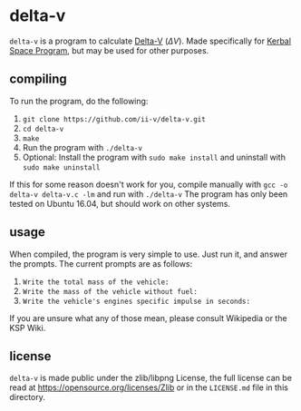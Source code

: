 # delta-v
`delta-v` is a program to calculate [Delta-V](https://en.wikipedia.org/wiki/Delta-v) (*ΔV*). Made specifically for [Kerbal Space Program](https://en.wikipedia.org/wiki/Kerbal_Space_Program), but may be used for other purposes.

## compiling
To run the program, do the following:

  1. `git clone https://github.com/ii-v/delta-v.git`
  2. `cd delta-v`
  3. `make`
  4. Run the program with `./delta-v`
  5. Optional: Install the program with `sudo make install` and uninstall with `sudo make uninstall`

If this for some reason doesn't work for you, compile manually with `gcc -o delta-v delta-v.c -lm` and run with `./delta-v`
The program has only been tested on Ubuntu 16.04, but should work on other systems.

## usage
When compiled, the program is very simple to use. Just run it, and answer the prompts. The current prompts are as follows:

  1. `Write the total mass of the vehicle: `
  2. `Write the mass of the vehicle without fuel: `
  3. `Write the vehicle's engines specific impulse in seconds: `

If you are unsure what any of those mean, please consult Wikipedia or the KSP Wiki.

## license
`delta-v` is made public under the zlib/libpng License, the full license can be read at https://opensource.org/licenses/Zlib or in the `LICENSE.md` file in this directory.
